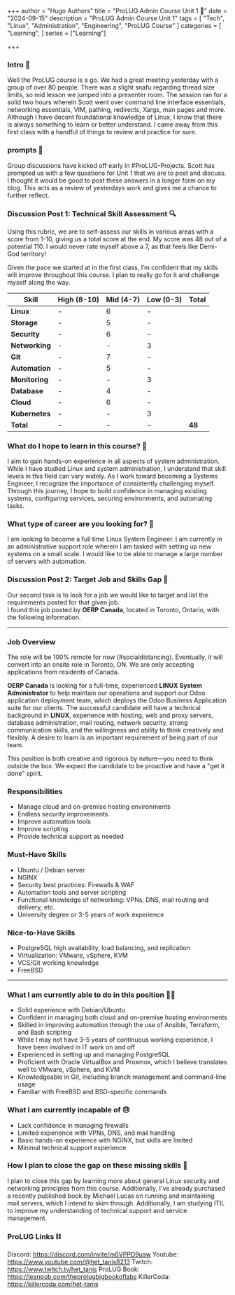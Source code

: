 +++
author = "Hugo Authors"
title = "ProLUG Admin Course Unit 1 🐧"
date = "2024-09-15"
description = "ProLUG Admin Course Unit 1"
tags = [
  "Tech", "Linux", "Administration", "Engineering", "ProLUG Course"
]
categories = [
    "Learning",
]
series = ["Learning"]

+++

<!--more-->

### Intro 👋

Well the ProLUG course is a go. We had a great meeting yesterday with a group of over 80 people. There was a slight snafu regarding thread size limits, so mid lesson we jumped into a presenter room. The session ran for a solid two hours wherein Scott went over command line interface essentials, networking essentials, VIM, pathing, redirects, Xargs, man pages and more. Although I have decent foundational knowledge of Linux, I know that there is always something to learn or better understand. I came away from this first class with a handful of things to review and practice for sure.

### prompts 🦮

Group discussions have kicked off early in #ProLUG-Projects. Scott has prompted us with a few questions for Unit 1 that we are to post and discuss. I thought it would be good to post these answers in a longer form on my blog. This acts as a review of yesterdays work and gives me a chance to further reflect.

### Discussion Post 1: Technical Skill Assessment 🔍
Using this rubric, we are to self-assess our skills in various areas with a score from 1-10, giving us a total score at the end. My score was 48 out of a potential 110. I would never rate myself above a 7, as that feels like Demi-God territory!

Given the pace we started at in the first class, I’m confident that my skills will improve throughout this course. I plan to really go for it and challenge myself along the way.


| **Skill**       | **High (8-10)** | **Mid (4-7)** | **Low (0-3)** | **Total** |
|-----------------|-----------------|---------------|---------------|-----------|
| **Linux**       | -               | 6             | -             |           |
| **Storage**     | -               | 5             | -             |           |
| **Security**    | -               | 6             | -             |           |
| **Networking**  | -               | -             | 3             |           |
| **Git**         | -               | 7             | -             |           |
| **Automation**  | -               | 5             | -             |           |
| **Monitoring**  | -               | -             | 3             |           |
| **Database**    | -               | 4             | -             |           |
| **Cloud**       | -               | 6             | -             |           |
| **Kubernetes**  | -               | -             | 3             |           |
| **Total**       | -               | -             | -             | **48**    |

### What do I hope to learn in this course? 🤔

I aim to gain hands-on experience in all aspects of system administration. While I have studied Linux and system administration, I understand that skill levels in this field can vary widely. As I work toward becoming a Systems Engineer, I recognize the importance of consistently challenging myself. Through this journey, I hope to build confidence in managing existing systems, configuring services, securing environments, and automating tasks.

### What type of career are you looking for? 🥕

I am looking to become a full time Linux System Engineer. I am currently in an administrative support role wherein I am tasked with setting up new systems on a small scale. I would like to be able to manage a large number of servers with automation.

### Discussion Post 2: Target Job and Skills Gap 🎯

Our second task is to look for a job we would like to target and list the requirements posted for that given job.  
I found this job posted by **OERP Canada**, located in Toronto, Ontario, with the following information.

---

### Job Overview 

The role will be 100% remote for now (#socialdistancing). Eventually, it will convert into an onsite role in Toronto, ON. We are only accepting applications from residents of Canada.

**OERP Canada** is looking for a full-time, experienced **LINUX System Administrator** to help maintain our operations and support our Odoo application deployment team, which deploys the Odoo Business Application suite for our clients. The successful candidate will have a technical background in **LINUX**, experience with hosting, web and proxy servers, database administration, mail routing, network security, strong communication skills, and the willingness and ability to think creatively and flexibly. A desire to learn is an important requirement of being part of our team.

This position is both creative and rigorous by nature—you need to think outside the box. We expect the candidate to be proactive and have a "get it done" spirit.

### Responsibilities

- Manage cloud and on-premise hosting environments
- Endless security improvements
- Improve automation tools
- Improve scripting
- Provide technical support as needed

### Must-Have Skills

- Ubuntu / Debian server 
- NGINX
- Security best practices: Firewalls & WAF
- Automation tools and server scripting
- Functional knowledge of networking: VPNs, DNS, mail routing and delivery, etc.
- University degree or 3-5 years of work experience

### Nice-to-Have Skills

- PostgreSQL high availability, load balancing, and replication
- Virtualization: VMware, vSphere, KVM
- VCS/Git working knowledge
- FreeBSD

---

### What I am currently able to do in this position 💪🏻

- Solid experience with Debian/Ubuntu
- Confident in managing both cloud and on-premise hosting environments
- Skilled in improving automation through the use of Ansible, Terraform, and Bash scripting
- While I may not have 3-5 years of continuous working experience, I have been involved in IT work on and off
- Experienced in setting up and managing PostgreSQL
- Proficient with Oracle VirtualBox and Proxmox, which I believe translates well to VMware, vSphere, and KVM
- Knowledgeable in Git, including branch management and command-line usage
- Familiar with FreeBSD and BSD-specific commands

### What I am currently incapable of 😓

- Lack confidence in managing firewalls
- Limited experience with VPNs, DNS, and mail handling
- Basic hands-on experience with NGINX, but skills are limited
- Minimal technical support experience

### How I plan to close the gap on these missing skills 🎯

I plan to close this gap by learning more about general Linux security and networking principles from this course. Additionally, I've already purchased a recently published book by Michael Lucas on running and maintaining mail servers, which I intend to skim through. Additionally, I am studying ITIL to improve my understanding of technical support and service management.

### ProLUG Links ⛓️

Discord: https://discord.com/invite/m6VPPD9usw
Youtube: https://www.youtube.com/@het_tanis8213
Twitch: https://www.twitch.tv/het_tanis
ProLUG Book: https://leanpub.com/theprolugbigbookoflabs
KillerCoda: https://killercoda.com/het-tanis